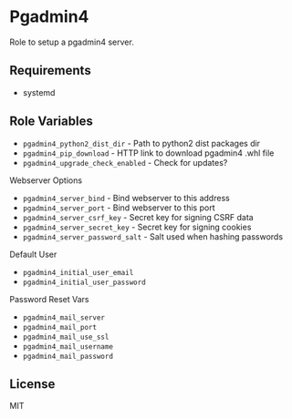 Pgadmin4
=========

Role to setup a pgadmin4 server.

Requirements
------------

- systemd

Role Variables
--------------

- `pgadmin4_python2_dist_dir` - Path to python2 dist packages dir
- `pgadmin4_pip_download` - HTTP link to download pgadmin4 .whl file
- `pgadmin4_upgrade_check_enabled` - Check for updates?

Webserver Options

- `pgadmin4_server_bind` - Bind webserver to this address
- `pgadmin4_server_port` - Bind webserver to this port
- `pgadmin4_server_csrf_key` - Secret key for signing CSRF data
- `pgadmin4_server_secret_key` - Secret key for signing cookies
- `pgadmin4_server_password_salt` - Salt used when hashing passwords

Default User

- `pgadmin4_initial_user_email`
- `pgadmin4_initial_user_password`

Password Reset Vars

- `pgadmin4_mail_server`
- `pgadmin4_mail_port`
- `pgadmin4_mail_use_ssl`
- `pgadmin4_mail_username`
- `pgadmin4_mail_password`


License
-------

MIT


